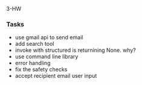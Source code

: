 3-HW



### Tasks

- use gmail api to send email
- add search tool
- invoke with structured is returnining None. why?
- use command line library
- error handling
- fix the safety checks
- accept recipient email user input